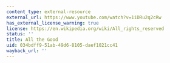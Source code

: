 ```yaml
---
content_type: external-resource
external_url: https://www.youtube.com/watch?v=1iDRu2q2cRw
has_external_license_warning: true
license: https://en.wikipedia.org/wiki/All_rights_reserved
status: ''
title: All the Good
uid: 034bdff9-51ab-49d6-8105-daef1021cc41
wayback_url: ''
---
```

